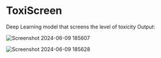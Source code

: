 # ToxiScreen
Deep Learning model that screens the level of toxicity
Output:

![Screenshot 2024-06-09 185607](https://github.com/avithetechy/ToxiScreen/assets/107698410/09439d2b-b174-45ad-8960-59d593a6425c)

![Screenshot 2024-06-09 185628](https://github.com/avithetechy/ToxiScreen/assets/107698410/1dca5f00-2e88-4604-bc8e-0f02e9d084ec)
